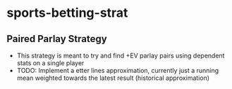# sports-betting-strat

## Paired Parlay Strategy
- This strategy is meant to try and find +EV parlay pairs using dependent stats on a single player
- TODO: Implement a etter lines approximation, currently just a running mean weighted towards the latest result (historical approximation)

